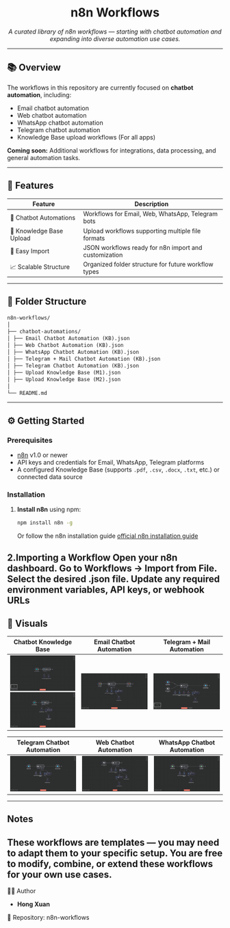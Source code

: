 <h1 align="center">n8n Workflows</h1>
<p align="center"><i>A curated library of n8n workflows — starting with chatbot automation and expanding into diverse automation use cases.</i></p>

---

## 📚 Overview

The workflows in this repository are currently focused on **chatbot automation**, including:
- Email chatbot automation
- Web chatbot automation
- WhatsApp chatbot automation
- Telegram chatbot automation
- Knowledge Base upload workflows (For all apps)

**Coming soon:** Additional workflows for integrations, data processing, and general automation tasks.

---

## 🚀 Features

| Feature                      | Description                                           |
| ---------------------------- | -----------------------------------------------------|
| 💬 Chatbot Automations       | Workflows for Email, Web, WhatsApp, Telegram bots     |
| 📂 Knowledge Base Upload     | Upload workflows supporting multiple file formats    |
| 🔄 Easy Import               | JSON workflows ready for n8n import and customization|
| 📈 Scalable Structure        | Organized folder structure for future workflow types  |

---
## 📁 Folder Structure
```
n8n-workflows/
│
├── chatbot-automations/
│ ├── Email Chatbot Automation (KB).json
│ ├── Web Chatbot Automation (KB).json
│ ├── WhatsApp Chatbot Automation (KB).json
│ ├── Telegram + Mail Chatbot Automation (KB).json
│ ├── Telegram Chatbot Automation (KB).json
│ ├── Upload Knowledge Base (M1).json
│ ├── Upload Knowledge Base (M2).json
│
└── README.md
```
---

## ⚙️ Getting Started
### Prerequisites
- [n8n](https://n8n.io) v1.0 or newer
- API keys and credentials for Email, WhatsApp, Telegram platforms
- A configured Knowledge Base (supports `.pdf`, `.csv`, `.docx`, `.txt`, etc.) or connected data source

### Installation
1. **Install n8n** using npm:
   ```bash
   npm install n8n -g
   ```
   Or follow the n8n installation guide [official n8n installation guide](https://docs.n8n.io/getting-started/installation/)

2.**Importing a Workflow**
Open your n8n dashboard.
Go to Workflows → Import from File.
Select the desired .json file.
Update any required environment variables, API keys, or webhook URLs
---
## 📸 Visuals

| Chatbot Knowledge Base                 | Email Chatbot Automation            | Telegram + Mail Automation           |
| ------------------------------------- | ---------------------------------- | ----------------------------------- |
| ![Chatbot Knowledge Base](chatbot-knowledgebase-automations/Screenshot/Chatbot%20Knowledge%20Base%201.png)<br>![Chatbot Knowledge Base](chatbot-knowledgebase-automations/Screenshot/Chatbot%20Knowledge%20Base%202.png) | ![Email Chatbot Automation](chatbot-knowledgebase-automations/Screenshot/Email%20Chatbot%20Automation.png) | ![Telegram + Mail Automation](chatbot-knowledgebase-automations/Screenshot/Telegram%20+%20Mail%20Automation.png) |

| Telegram Chatbot Automation            | Web Chatbot Automation              | WhatsApp Chatbot Automation          |
| ------------------------------------- | ---------------------------------- | ----------------------------------- |
| ![Telegram Chatbot Automation](chatbot-knowledgebase-automations/Screenshot/Telegram%20Chatbot%20Automation.png) | ![Web Chatbot Automation](chatbot-knowledgebase-automations/Screenshot/Web%20Chatbot%20Automation.png) | ![WhatsApp Chatbot Automation](chatbot-knowledgebase-automations/Screenshot/WhatsApp%20Chatbot%20Automation.png) |


---
## Notes
These workflows are templates — you may need to adapt them to your specific setup.
You are free to modify, combine, or extend these workflows for your own use cases.
---

👩‍💻 Author
- **Hong Xuan**

📁 Repository: n8n-workflows
